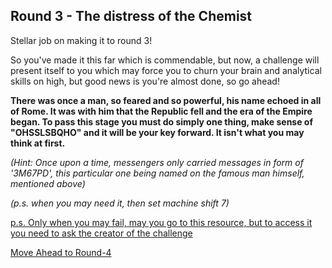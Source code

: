 ## Round 3 - The distress of the Chemist

Stellar job on making it to round 3!

So you've made it this far which is commendable, but now, a challenge will present itself to you which may force you to churn your brain and analytical skills on high, but good news is you're almost done, so go ahead!

**There was once a man, so feared and so powerful, his name echoed in all of Rome. It was with him that the Republic fell and the era of the Empire began. To pass this stage you must do simply one thing, make sense of "OHSSLSBQHO" and it will be your key forward. It isn't what you may think at first.**

_(Hint: Once upon a time, messengers only carried messages in form of '3M67PD', this particular one being named on the famous man himself, mentioned above)_

_(p.s. when you may need it, then set machine shift 7)_

[p.s. Only when you may fail, may you go to this resource, but to access it you need to ask the creator of the challenge](https://drive.google.com/file/d/1prdEyyrB8RQq-2imTtWJJb2mTfKb5MH1/view?usp=sharing)

[Move Ahead to Round-4](https://drive.google.com/file/d/1VR-yFjDLBEDkD63HWCMzuwfnaGKnjsTa/view?usp=sharing)
